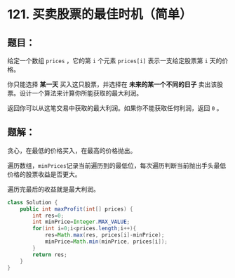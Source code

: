 # 121. 买卖股票的最佳时机（简单）
## 题目：
给定一个数组 `prices` ，它的第 `i` 个元素 `prices[i]` 表示一支给定股票第 `i` 天的价格。

你只能选择 **某一天** 买入这只股票，并选择在 **未来的某一个不同的日子** 卖出该股票。设计一个算法来计算你所能获取的最大利润。

返回你可以从这笔交易中获取的最大利润。如果你不能获取任何利润，返回 `0` 。
## 题解：
贪心，在最低的价格买入，在最高的价格抛出。

遍历数组，`minPrices`记录当前遍历到的最低位，每次遍历判断当前抛出手头最低价格的股票收益是否更大。

遍历完最后的收益就是最大利润。
```java
class Solution {
    public int maxProfit(int[] prices) {
        int res=0;
        int minPrice=Integer.MAX_VALUE;
        for(int i=0;i<prices.length;i++){
            res=Math.max(res, prices[i]-minPrice);
            minPrice=Math.min(minPrice, prices[i]);
        }
        return res;
    }
}
```